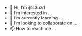 - 👋 Hi, I’m @s3uzd
- 👀 I’m interested in ...
- 🌱 I’m currently learning ...
- 💞️ I’m looking to collaborate on ...
- 📫 How to reach me ...

<!---
s3uzd/s3uzd is a ✨ special ✨ repository because its `README.md` (this file) appears on your GitHub profile.
You can click the Preview link to take a look at your changes.
--->
